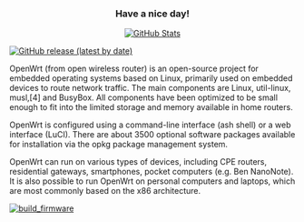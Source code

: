 

<h3 align="center"><b><module 'time' (built-in)></b></h3>
<h3 align="center">Have a nice day!</h3>
<p align="center">
  <a href="https://github.com/ShieldbladeNet">
    <img alt="GitHub Stats" src="https://github-readme-stats.vercel.app/api?username=ShieldbladeNet&hide=issues&hide_title=true&include_all_commits=true&bg_color=30,e96443,904e95&title_color=fff&text_color=fff" />
    </a>
</p>
<p align="center">

[![GitHub release (latest by date)](https://img.shields.io/github/v/release/ShieldbladeNet/Nano-Openwrt?style=for-the-badge&label=Download)](https://github.com/ShieldbladeNet/Nano-Openwrt/releases)

</p>       

OpenWrt (from open wireless router) is an open-source project for embedded operating systems based on Linux, primarily used on embedded devices to route network traffic. The main components are Linux, util-linux, musl,[4] and BusyBox. All components have been optimized to be small enough to fit into the limited storage and memory available in home routers.

OpenWrt is configured using a command-line interface (ash shell) or a web interface (LuCI). There are about 3500 optional software packages available for installation via the opkg package management system.

OpenWrt can run on various types of devices, including CPE routers, residential gateways, smartphones, pocket computers (e.g. Ben NanoNote). It is also possible to run OpenWrt on personal computers and laptops, which are most commonly based on the x86 architecture.

[![build_firmware](https://github.com/ShieldbladeNet/Nano-Openwrt/actions/workflows/build-firmware.yml/badge.svg)](https://github.com/ShieldbladeNet/Nano-Openwrt/actions/workflows/build-firmware.yml)

